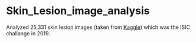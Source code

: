 # Skin_Lesion_image_analysis
Analyzed 25,331 skin lesion images (taken from [Kaggle](https://www.kaggle.com/datasets/salviohexia/isic-2019-skin-lesion-images-for-classification)) which was the ISIC challange in 2019.
